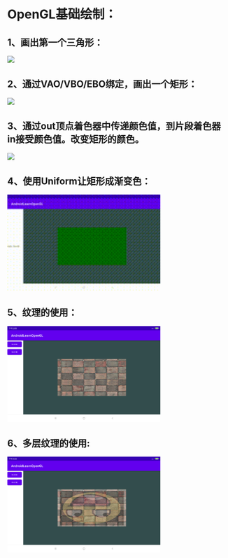 # OpenGL基础绘制：


## 1、画出第一个三角形：
  <img src="https://github.com/wangyongyao1989/AndroidLearnOpenGL/blob/master/pic/triangle.png)" width="350px">

## 2、通过VAO/VBO/EBO绑定，画出一个矩形：
  <img src="https://github.com/wangyongyao1989/AndroidLearnOpenGL/blob/master/pic/rectangle1.png)" width="350px">

## 3、通过out顶点着色器中传递颜色值，到片段着色器in接受颜色值。改变矩形的颜色。
  <img src="https://github.com/wangyongyao1989/AndroidLearnOpenGL/blob/master/pic/rectangle2.png)" width="350px">

## 4、使用Uniform让矩形成渐变色：
  <img src="https://github.com/wangyongyao1989/AndroidLearnOpenGL/blob/master/pic/uniform1.gif" width="350px">

## 5、纹理的使用：
  <img src="https://github.com/wangyongyao1989/AndroidLearnOpenGL/blob/master/pic/texture.png" width="350px">

## 6、多层纹理的使用:
  <img src="https://github.com/wangyongyao1989/AndroidLearnOpenGL/blob/master/pic/texturemix.png" width="350px">




    
